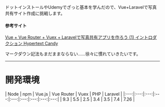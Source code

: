 ドットインストールやUdemyでざっと基本を学んだので、Vue+Laravelで写真共有サイト作成に挑戦します。

#### 参考サイト
[Vue + Vue Router + Vuex + Laravelで写真共有アプリを作ろう (1) イントロダクション  Hypertext Candy]("httpswww.hypertextcandy.comvue-laravel-tutorial-introduction")

マークダウン記法もまだままならない……徐々に慣れていきたいです。

---

# 開発環境

| Node | npm | Vue.js | Vue Router | Vuex | PHP | Laravel |
|:---:|:---:|:---:|:---:|:---:|:---:|:---:|:---:|:---:|
| 9.3 | 5.5 | 2.5 | 3.4 | 3.5 | 7.4 | 7.26 |